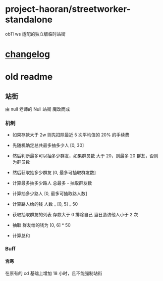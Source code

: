 # project-haoran/streetworker-standalone

ob11 ws 适配的独立版临时站街

# [changelog](CHANGELOG.md)

# old readme

## 站街

由 null 老师的 Null 站街 魔改而成

### 机制

- 如果存款大于 2w 则先扣除最近 5 次平均值的 20% 的手续费

- 先随机确定总共最多抽多少人 [0, 30]

- 然后判断最多可以抽多少群友，如果群员数 大于 20，则最多 20 群友，否则为群员数

- 然后获取抽多少群友 [0, 最多可抽取群友数]

- 计算最多抽多少路人 总最多 - 抽取群友数

- 计算抽多少路人 [0, 最多可抽取路人数]

- 计算路人给的钱 人数 _ [0, 5] _ 50

- 获取抽取群友的列表 存款大于 0 排除自己 当日造访他人小于 2 次

- 抽取 群友给的钱为 [0, 6] \* 50

- 计算总和

### Buff

#### 宫寒

在原有的 cd 基础上增加 18 小时，且不能强制站街
